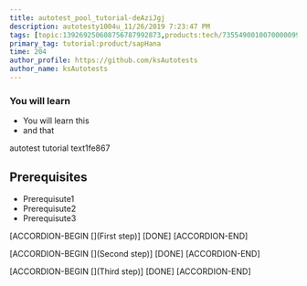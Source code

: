 ```yaml
---
title: autotest_pool_tutorial-deAziJgj
description: autotesty1004u_11/26/2019 7:23:47 PM
tags: [topic:139269250608756787992873,products:tech/73554900100700000996,tutorial:experience/advanced]
primary_tag: tutorial:product/sapHana
time: 204
author_profile: https://github.com/ksAutotests
author_name: ksAutotests
---
```

### You will learn
- You will learn this
- and that

autotest tutorial text1fe867

## Prerequisites
- Prerequisute1
- Prerequisute2
- Prerequisute3

[ACCORDION-BEGIN [](First step)]
[DONE]
[ACCORDION-END]

[ACCORDION-BEGIN [](Second step)]
[DONE]
[ACCORDION-END]

[ACCORDION-BEGIN [](Third step)]
[DONE]
[ACCORDION-END]

